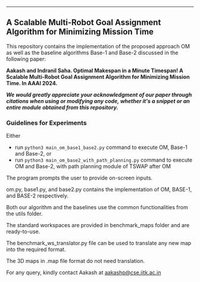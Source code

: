 -------------------------------------------------------------------------------------------------------------
A Scalable Multi-Robot Goal Assignment Algorithm for Minimizing Mission Time
-------------------------------------------------------------------------------------------------------------

This repository contains the implementation of the proposed approach OM as well as the baseline algorithms Base-1 and Base-2 discussed in the following paper: 

**Aakash and Indranil Saha. Optimal Makespan in a Minute Timespan! A Scalable Multi-Robot Goal Assignment Algorithm for Minimizing Mission Time. In AAAI 2024.**

***We would greatly appreciate your acknowledgment of our paper through citations when using or modifying any code, whether it's a snippet or an entire module obtained from this repository.***


### Guidelines for Experiments

Either 
- run ```python3 main_om_base1_base2.py``` command to execute OM, Base-1 and Base-2, or
- run ```python3 main_om_base2_with_path_planning.py``` command to execute OM and Base-2, with path planning module of TSWAP after OM


The program prompts the user to provide on-screen inputs.

om.py, base1.py, and base2.py contains the implementation of OM, BASE-1, and BASE-2 respectively.

Both our algorithm and the baselines use the common functionalities from the utils folder. 

The standard workspaces are provided in benchmark_maps folder and are ready-to-use. 

The benchmark_ws_translator.py file can be used to translate any new map into the required format.

The 3D maps in .map file format do not need translation. 


For any query, kindly contact Aakash at aakashp@cse.iitk.ac.in
